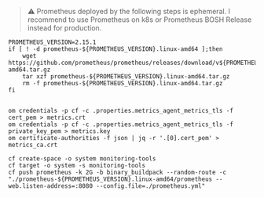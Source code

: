 > ⚠️  Prometheus deployed by the following steps is ephemeral. I recommend to use Prometheus on k8s or Prometheus BOSH Release instead for production.


```
PROMETHEUS_VERSION=2.15.1
if [ ! -d prometheus-${PROMETHEUS_VERSION}.linux-amd64 ];then
    wget https://github.com/prometheus/prometheus/releases/download/v${PROMETHEUS_VERSION}/prometheus-${PROMETHEUS_VERSION}.linux-amd64.tar.gz
    tar xzf prometheus-${PROMETHEUS_VERSION}.linux-amd64.tar.gz
    rm -f prometheus-${PROMETHEUS_VERSION}.linux-amd64.tar.gz
fi


om credentials -p cf -c .properties.metrics_agent_metrics_tls -f cert_pem > metrics.crt
om credentials -p cf -c .properties.metrics_agent_metrics_tls -f private_key_pem > metrics.key
om certificate-authorities -f json | jq -r '.[0].cert_pem' > metrics_ca.crt

cf create-space -o system monitoring-tools
cf target -o system -s monitoring-tools
cf push prometheus -k 2G -b binary_buildpack --random-route -c "./prometheus-${PROMETHEUS_VERSION}.linux-amd64/prometheus --web.listen-address=:8080 --config.file=./prometheus.yml"
```

